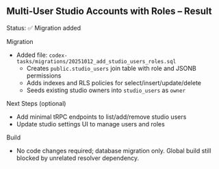 ## Multi‑User Studio Accounts with Roles – Result

Status: ✅ Migration added

Migration
- Added file: `codex-tasks/migrations/20251012_add_studio_users_roles.sql`
  - Creates `public.studio_users` join table with role and JSONB permissions
  - Adds indexes and RLS policies for select/insert/update/delete
  - Seeds existing studio owners into `studio_users` as `owner`

Next Steps (optional)
- Add minimal tRPC endpoints to list/add/remove studio users
- Update studio settings UI to manage users and roles

Build
- No code changes required; database migration only. Global build still blocked by unrelated resolver dependency.

